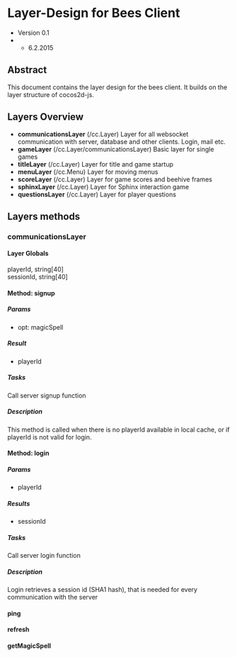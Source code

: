 # Layer-Design for Bees Client
* Version 0.1
* * 6.2.2015

## Abstract

This document contains the layer design for the bees client. It builds on the layer structure of cocos2d-js.

## Layers Overview
* **communicationsLayer** (/cc.Layer) Layer for all websocket communication with server, database and other clients. Login, mail etc.
* **gameLayer** (/cc.Layer/communicationsLayer) Basic layer for single games
* **titleLayer** (/cc.Layer) Layer for title and game startup
* **menuLayer** (/cc.Menu) Layer for moving menus
* **scoreLayer** (/cc.Layer) Layer for game scores and beehive frames
* **sphinxLayer** (/cc.Layer) Layer for Sphinx interaction game
* **questionsLayer** (/cc.Layer) Layer for player questions

## Layers methods
### communicationsLayer
#### Layer Globals
playerId, string[40]  
sessionId, string[40]  

#### Method: signup
##### Params  
* opt: magicSpell

##### Result 
* playerId

##### Tasks 
Call server signup function

##### Description
This method is called when there is no playerId available in local cache, or if playerId is not valid for login.
#### Method: login
##### Params
* playerId

##### Results
* sessionId 

##### Tasks 
Call server login function

##### Description
Login retrieves a session id (SHA1 hash), that is needed for every communication with the server
#### ping
#### refresh
#### getMagicSpell

